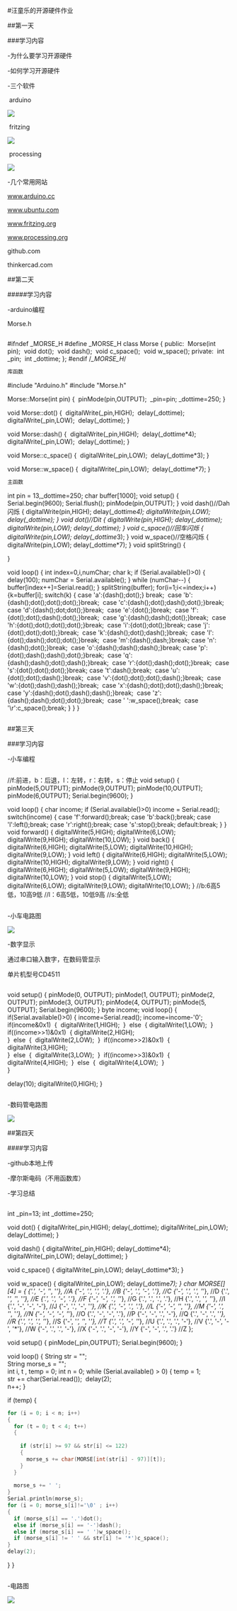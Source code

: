 #汪童乐的开源硬件作业

##第一天

###学习内容

-为什么要学习开源硬件

-如何学习开源硬件

-三个软件

​	arduino

![](D:\桌面\开源硬件\arduino.png)

​	fritzing

![](D:\桌面\开源硬件\fritzing.png)

​	processing

![](D:\桌面\开源硬件\processing.png)

-几个常用网站

www.arduino.cc

www.ubuntu.com

www.fritzing.org

www.processing.org

github.com

thinkercad.com

##第二天

#####学习内容

-arduino编程

Morse.h

```c

```



#ifndef _MORSE_H
#define _MORSE_H
class Morse
{
  public:
​    Morse(int pin);
​    void dot();
​    void dash();
​    void c_space();
​    void w_space();
  private:
​    int _pin;
​    int _dottime;
};
#endif /*_MORSE_H*/

```c
库函数
```

#include "Arduino.h"
#include "Morse.h"

Morse::Morse(int pin)
{
​	pinMode(pin,OUTPUT);
​	_pin=pin;
​	_dottime=250;
}

void Morse::dot()
{
​	digitalWrite(_pin,HIGH);
​	delay(_dottime);
​	digitalWrite(_pin,LOW);
​	delay(_dottime);
}

void Morse::dash()
{
​	digitalWrite(_pin,HIGH);
​	delay(_dottime*4);
​	digitalWrite(_pin,LOW);
​	delay(_dottime);
}

void Morse::c_space()
{
​	digitalWrite(_pin,LOW);
​	delay(_dottime*3);
}

void Morse::w_space()
{
​	digitalWrite(_pin,LOW);
​	delay(_dottime*7);
}

```c
主函数
```

int pin = 13,_dottime=250;
char buffer[1000];
void setup() 
{
 Serial.begin(9600);
 Serial.flush();
 pinMode(pin,OUTPUT);
}
void dash()//Dah闪烁
{
  digitalWrite(pin,HIGH);
  delay(_dottime*4);
  digitalWrite(pin,LOW);
  delay(_dottime);
  }
  void dot()//Dit
{
  digitalWrite(pin,HIGH);
  delay(_dottime);
  digitalWrite(pin,LOW);
  delay(_dottime);
  }
  void c_space()//回车闪烁
{
  digitalWrite(pin,LOW);
  delay(_dottime*3);
 }
 void w_space()//空格闪烁
{
  digitalWrite(pin,LOW);
  delay(_dottime*7);
}
void splitString()
{

}

void loop() 
{
  int index=0,i,numChar;
  char k;
  if (Serial.available()>0)
  {
  delay(100);
  numChar = Serial.available();
  }
  while (numChar--)
  {
  buffer[index++]=Serial.read();
  }
  splitString(buffer);
  for(i=1;i<=index;i++)
  {k=buffer[i];
   switch(k)
  {
​    case 'a':{dash();dot();} break;
​    case 'b':{dash();dot();dot();dot();}break;
​    case 'c':{dash();dot();dash();dot();}break;
​    case 'd':{dash();dot;dot();}break;
​    case 'e':{dot();}break;
​    case 'f':{dot();dot();dash();dot();}break;
​    case 'g':{dash();dash();dot();}break;
​    case 'h':{dot();dot();dot();dot();}break;
​    case 'i':{dot();dot();}break;
​    case 'j':{dot();dot();dot();}break;
​    case 'k':{dash();dot();dash();}break;
​    case 'l':{dot();dash();dot();dot();}break;
​    case 'm':{dash();dash;}break;
​    case 'n':{dash();dot();}break;
​    case 'o':{dash();dash();dash();}break;
​    case 'p':{dot();dash();dash();dot();}break;
​    case 'q':{dash();dash();dot();dash();}break;
​    case 'r':{dot();dash();dot();}break;
​    case 's':{dot();dot();dot();}break;
​    case 't':dash();break;
​    case 'u':{dot();dot();dash();}break;
​    case 'v':{dot();dot();dot();dash();}break;
​    case 'w':{dot();dash();dash();}break;
​    case 'x':{dash();dot();dot();dash();}break;
​    case 'y':{dash();dot();dash();dash();}break;
​    case 'z':{dash();dash();dot();dot();}break;
​    case ' ':w_space();break;
​    case '\r':c_space();break;
 }
 }
}

```

```

##第三天

###学习内容

-小车编程

```c

```

//f:前进，b：后退，l：左转，r：右转，s：停止
void setup()
{
 pinMode(5,OUTPUT);
 pinMode(9,OUTPUT);
 pinMode(10,OUTPUT);
 pinMode(6,OUTPUT);
 Serial.begin(9600);
}

void loop()
{
  char income;
  if (Serial.available()>0)
  income = Serial.read();
  switch(income)
 { case 'f':forward();break;
  case 'b':back();break;
  case 'l':left();break;
  case 'r':right();break;
  case 's':stop();break;
  default:break;
  }
}
void forward()
{
   digitalWrite(5,HIGH);
   digitalWrite(6,LOW);
   digitalWrite(9,HIGH);
   digitalWrite(10,LOW);
}
void back()
{
   digitalWrite(6,HIGH);
   digitalWrite(5,LOW);
   digitalWrite(10,HIGH);
   digitalWrite(9,LOW);
}
void left()
{
   digitalWrite(6,HIGH);
   digitalWrite(5,LOW);
   digitalWrite(10,HIGH);
   digitalWrite(9,LOW);
}
void right()
{
   digitalWrite(6,HIGH);
   digitalWrite(5,LOW);
   digitalWrite(9,HIGH);
   digitalWrite(10,LOW);
}
void stop()
{
   digitalWrite(5,LOW);
   digitalWrite(6,LOW);
   digitalWrite(9,LOW);
   digitalWrite(10,LOW);
}
//b:6高5低，10高9低
//l：6高5低，10低9高
//s:全低

```c

```

-小车电路图

![](D:\桌面\开源硬件\hardware\car\ScreenClip.png)

-数字显示

通过串口输入数字，在数码管显示

单片机型号CD4511 

```c

```

void setup()
{
   pinMode(0, OUTPUT);
   pinMode(1, OUTPUT);
   pinMode(2, OUTPUT);
   pinMode(3, OUTPUT);
   pinMode(4, OUTPUT);
   pinMode(5, OUTPUT);
   Serial.begin(9600);
}
byte income;
void loop()
{
  if(Serial.available()>0)
  {
  income=Serial.read();
  income=income-'0';
​    if(income&0x1)
​    {
​    digitalWrite(1,HIGH);
​    }
​    else
​    {
   digitalWrite(1,LOW);
​    }
​    if((income>>1)&0x1)
​    {
​    digitalWrite(2,HIGH);   
​    }
​    else
​    {
​     digitalWrite(2,LOW);
​    }
​    if((income>>2)&0x1)
​    {
​    digitalWrite(3,HIGH);   
​    }
​    else
​    {
​     digitalWrite(3,LOW);
​    }
​    if((income>>3)&0x1)
​    {
​    digitalWrite(4,HIGH);
​    }
​    else
​    {
​     digitalWrite(4,LOW);
​    }
​     
  }

  delay(10);
  digitalWrite(0,HIGH);
}

```c

```

-数码管电路图

![](D:\桌面\开源硬件\hardware\数字显示\ScreenClip.png)

##第四天

####学习内容

-github本地上传

-摩尔斯电码（不用函数库）

-学习总结

```C

```

int _pin=13;
int _dottime=250;

void dot()
{
  digitalWrite(_pin,HIGH);
  delay(_dottime);
  digitalWrite(_pin,LOW);
  delay(_dottime);
}

void dash()
{
  digitalWrite(_pin,HIGH);
  delay(_dottime*4);
  digitalWrite(_pin,LOW);
  delay(_dottime);
}

void c_space()
{
  digitalWrite(_pin,LOW);
  delay(_dottime*3);
}

void w_space()
{
  digitalWrite(_pin,LOW);
  delay(_dottime*7);
}
char MORSE[][4] = {
  {'.', '-', '*', '*'}, //A
  {'-', '.', '.', '.'}, //B
  {'-', '.', '-', '.'}, //C
  {'-', '.', '.', '*'}, //D
  {'.', '*', '*', '*'}, //E
  {'.', '.', '-', '.'}, //F
  {'-', '-', '.', '*'}, //G
  {'.', '.', '.', '.'}, //H
  {'.', '.', '*', '*'}, //I
  {'.', '-', '-', '-'}, //J
  {'-', '.', '-', '*'}, //K
  {'.', '-', '.', '.'}, //L
  {'-', '-', '*', '*'}, //M
  {'-', '.', '*', '*'}, //N
  {'-', '-', '-', '*'}, //O
  {'.', '-', '-', '.'}, //P
  {'-', '-', '.', '-'}, //Q
  {'.', '-', '.', '*'}, //R
  {'.', '.', '.', '*'}, //S
  {'-', '*', '*', '*'}, //T
  {'.', '.', '-', '*'}, //U
  {'.', '.', '.', '-'}, //V
  {'.', '-', '-', '*'}, //W
  {'-', '.', '.', '-'}, //X
  {'-', '.', '-', '-'}, //Y
  {'-', '-', '.', '.'}  //Z
};

void setup()
{ pinMode(_pin,OUTPUT);
  Serial.begin(9600);
}

void loop()
{
  String str = "";  
  String morse_s = "";  
  int i, t , temp = 0;
  int n = 0; 
  while (Serial.available() > 0)
  {
​    temp = 1;  
​    str += char(Serial.read()); 
​    delay(2);  
​    n++;
  }

  if (temp)
  {
​    

```c
for (i = 0; i < n; i++)
{
  for (t = 0; t < 4; t++)
  {
    
    if (str[i] >= 97 && str[i] <= 122)
    {
      morse_s += char(MORSE[int(str[i] - 97)][t]);
    }
  }
  
  morse_s += ' ';
}
Serial.println(morse_s);  
for (i = 0; morse_s[i]!='\0' ; i++)
{
  if (morse_s[i] == '.')dot();
  else if (morse_s[i] == '-')dash();
  else if (morse_s[i] == ' ')w_space();
  if (morse_s[i] != ' ' && str[i] != '*')c_space();
}
delay(2);
```
  }
}

```c

```

-电路图

![](D:\桌面\开源硬件\hardware\morse(不含库)\ScreenClip.png)

